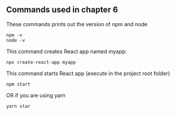 ## Commands used in chapter 6

These commands prints out the version of npm and node

```
npm -v
node -v
```

This command creates React app named myapp:

```
npx create-react-app myapp
```

This command starts React app (execute in the project root folder)

```
npm start
```

OR if you are using yarn

```
yarn star
```

